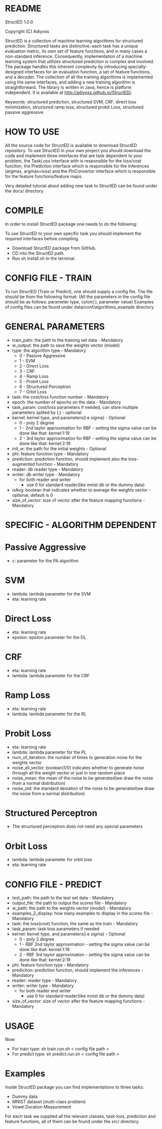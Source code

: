 README
======

StructED 1.0.0

Copyright (C) Adiyoss

StructED is a collection of machine learning algorithms for structured prediction. Structured tasks are distinctive: each task has a unique evaluation metric, its own set of feature functions, and in many cases a non-standard inference. Consequently, implementation of a machine learning system that utilizes structured prediction is complex and involved. The package handles this inherent complexity by introducing specially-designed interfaces for an evaluation function, a set of feature functions, and a decoder. The collection of all the training algorithms is implemented using the same interfaces, and adding a new training algorithm is straightforward. The library is written in Java, hence is platform independent. It is available at http://adiyoss.github.io/StructED/.

Keywords: structured prediction, structured SVM, CRF, direct loss minimization, structured ramp loss, structured probit Loss, structured passive aggressive


HOW TO USE
======
All the source code for StructED is available to download StructED repository. To use StructED in your own project you should download the code and implement three interfaces that are task dependent to your problem, the TaskLoss interface with is responsible for the loss/cost function, the Prediction interface which is responsible for the inferences (argmax, argmax+loss) and the PhiConvertor interface which is responsible for the feature functions/feature maps.

Very detailed tutorial about adding new task to StructED can be found under the docs/ directory.


COMPILE
======
In order to install StructED package one needs to do the following:

To use StructED to your own specific task you should implement the required interfaces before compiling.

 - Download StructED package from GitHub.
 - CD into the StructED path.
 - Run sh install.sh in the terminal.

CONFIG FILE - TRAIN
======

To run StructED (Train or Predict), one should supply a config file. The file should be from the following format: 
(All the parameters in the config file should be as follows: parameter type, colon(:), parameter value)
Examples of config files can be found under data/conf/algorithms_example directory

GENERAL PARAMETERS
=====
	
 - train_path: the path to the training set data - Mandatory 
 - w_output: the path to save the weights vector (model)	
 - type: the algorithm type - Mandatory
 	- 0 - Passive Aggressive
 	- 1 - SVM
 	- 2 - Direct Loss
 	- 3 - CRF
 	- 4 - Ramp Loss
 	- 5 - Probit Loss
	- 6 - Structured Perceptron
	- 7 - Orbit Loss
 - task: the cost/loss function number - Mandatory
 - epoch: the number of epochs on the data - Mandatory
 - task_param: cost/loss parameters if needed, can store multiple parameters splited by (;) - optional
 - kernel: kernel type, and parameters(i.e sigma) - Optional
 	- 0 - poly 2 degree
	- 1 - 2nd taylor approximation for RBF - setting the sigma value can be done like that: kernel:1:19
	- 2 - 3rd taylor approximation for RBF - setting the sigma value can be done like that: kernel:2:19
 - init_w: the path for the initial weights - Optional
 - phi: feature function type - Mandatory
 - prediction: prediction function, should implement also the loss-augmented function - Mandatory
 - reader: db reader type - Mandatory
 - writer: db writer type - Mandatory
	- for both reader and writer
		- use 0 for standard reader(like mnist db or the dummy data)
 - isAvg: boolean that indicates whether to average the weights vector - optional, default is 0
 - size_of_vector: size of vector after the feature mapping functions - Mandatory

SPECIFIC - ALGORITHM DEPENDENT
===

Passive Aggressive
===

 - c: parameter for the PA algorithm				

SVM
===

 - lambda: lambda parameter for the SVM						
 - eta: learning rate
			    

Direct Loss
===

 - eta: learning rate
 - epsilon: epsilon parameter for the DL	   
						  

CRF	
===

 - eta: learning rate
 - lambda: lambda parameter for the CRF

Ramp Loss	
===

 - eta:	learning rate
 - lambda: lambda parameter for the RL				  			

Probit Loss
===

 - eta:	learning rate
 - lambda: lambda parameter for the PL	
 - num_of_iteration: the number of times to generation noise for the weights vector
 - noise_all_vector: boolean(1/0) indicates whether to generate noise through all the weight vector or just in one random place
 - noise_mean: the mean of the noise to be generated(we draw the noise from a normal distribution)
 - noise_std: the standard deviation of the noise to be generated(we draw the noise from a normal distribution)

Structured Perceptron
===
 - The structured perceptron does not need any special parameters

Orbit Loss
===

 - lambda: lambda parameter for orbit loss
 - eta: learning rate

CONFIG FILE - PREDICT
======

 - test_path: the path to the test set data - Mandatory 
 - output_file: the path to output the scores file - Mandatory
 - w_path: the path to the weights vector (model) - Mandatory 
 - examples_2_display: how many examples to display in the scores file - Mandatory
 - task: the loss(cost) function, the same as the train - Mandatory
 - task_param: task loss parameters if needed
 - kernel: kernel type, and parameters(i.e sigma) - Optional
 	- 0 - poly 2 degree
	- 1 - RBF 2nd taylor approximation - setting the sigma value can be done like that: kernel:1:19
	- 2 - RBF 3rd taylor approximation - setting the sigma value can be done like that: kernel:2:19
 - phi: feature function type - Mandatory
 - prediction: prediction function, should implement the inferences - Mandatory
 - reader: reader type - Mandatory
 - writer: writer type - Mandatory
	- for both reader and writer
		- use 0 for standard reader(like mnist db or the dummy data)
 - size_of_vector: size of vector after the feature mapping functions - Mandatory

USAGE
=====
Now:
 - For train type: sh train.run.sh < config file path >
 - For predict type: sh predict.run.sh < config file path >

Examples
========
Inside StructED package you can find implementations to three tasks:
 - Dummy data
 - MNIST dataset (multi-class problem)
 - Vowel Duration Measurement

For each task we supplied all the relevant classes, task-loss, prediction and feature functions, all of them can be found under the src/ directory.
